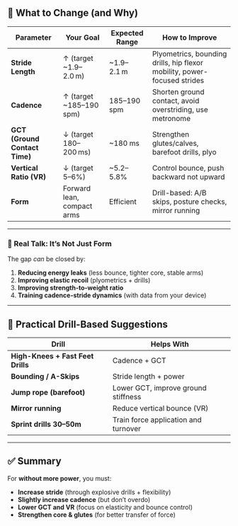 ## 🔧 What to Change (and Why)

| Parameter                     | Your Goal                  | Expected Range   | How to Improve                                                           |
| ----------------------------- | -------------------------- | ---------------- | ------------------------------------------------------------------------ |
| **Stride Length**             | ↑ (target \~1.9–2.0 m)     | \~1.9–2.1 m      | Plyometrics, bounding drills, hip flexor mobility, power-focused strides |
| **Cadence**                   | ↑ (target \~185–190 spm)   | 185–190 spm      | Shorten ground contact, avoid overstriding, use metronome                |
| **GCT (Ground Contact Time)** | ↓ (target 180–200 ms)      | \~180 ms         | Strengthen glutes/calves, barefoot drills, plyo                          |
| **Vertical Ratio (VR)**       | ↓ (target 5–6%)            | \~5.2–5.8%       | Control bounce, push backward not upward                                 |
| **Form**                      | Forward lean, compact arms | Efficient        | Drill-based: A/B skips, posture checks, mirror running                   |

---

### 🚨 Real Talk: It’s Not Just Form

The gap *can* be closed by:

1. **Reducing energy leaks** (less bounce, tighter core, stable arms)
2. **Improving elastic recoil** (plyometrics + drills)
3. **Improving strength-to-weight ratio**
4. **Training cadence-stride dynamics** (with data from your device)

---

## 🔁 Practical Drill-Based Suggestions

| Drill                             | Helps With                           |
| --------------------------------- | ------------------------------------ |
| **High-Knees + Fast Feet Drills** | Cadence + GCT                        |
| **Bounding / A-Skips**            | Stride length + power                |
| **Jump rope (barefoot)**          | Lower GCT, improve ground stiffness  |
| **Mirror running**                | Reduce vertical bounce (VR)          |
| **Sprint drills 30–50m**          | Train force application and turnover |

---

## ✅ Summary

For **without more power**, you must:

* **Increase stride** (through explosive drills + flexibility)
* **Slightly increase cadence** (but don’t overdo)
* **Lower GCT and VR** (focus on elasticity and bounce control)
* **Strengthen core & glutes** (for better transfer of force)
